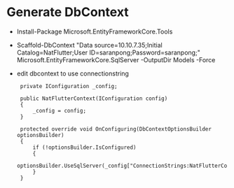 # Generate DbContext

- Install-Package Microsoft.EntityFrameworkCore.Tools

- Scaffold-DbContext "Data source=10.10.7.35;Initial Catalog=NatFlutter;User ID=saranpong;Password=saranpong;" Microsoft.EntityFrameworkCore.SqlServer -OutputDir Models -Force

- edit dbcontext to use connectionstring

	   private IConfiguration _config;

	   public NatFlutterContext(IConfiguration config)
	   {
	       _config = config;
	   }
	   
	   protected override void OnConfiguring(DbContextOptionsBuilder optionsBuilder)
	   {
	       if (!optionsBuilder.IsConfigured)
	       {
	           optionsBuilder.UseSqlServer(_config["ConnectionStrings:NatFlutterContext"]);
	       }
	   }

